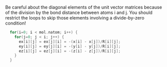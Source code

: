 Be careful about the diagonal elements of the unit vector matrices because of the division by the bond distance between atoms i and j.  You should restrict the loops to skip those elements involving a divide-by-zero condition!
```c++
  for(i=0; i < mol.natom; i++) {
    for(j=0; j < i; j++) {
      ex[i][j] = ex[j][i] = -(x[i] - x[j])/R[i][j];
      ey[i][j] = ey[j][i] = -(y[i] - y[j])/R[i][j];
      ez[i][j] = ez[j][i] = -(z[i] - z[j])/R[i][j];
    }
  }
```
